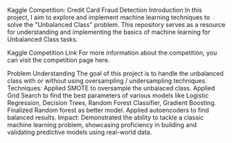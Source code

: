 Kaggle Competition: Credit Card Fraud Detection
Introduction
In this project, I aim to explore and implement machine learning techniques to solve the "Unbalanced Class" problem. This repository serves as a resource for understanding and implementing the basics of machine learning for Unbalanced Class tasks.

Kaggle Competition Link
For more information about the competition, you can visit the competition page here.

Problem Understanding
The goal of this project is to handle the unbalanced class with or without using oversampling / undersampling techniques.
Techniques:
Applied SMOTE to oversample the unbalaced class.
Applied Grid Search to find the best parameters of various models like Logistic Regression, Decision Trees, Random Forest Classifier, Gradient Boosting. Finalized Random forest as better model.
Applied autoencoders to find balanced results.
Impact:
Demonstrated the ability to tackle a classic machine learning problem, showcasing proficiency in building and validating predictive models using real-world data.
